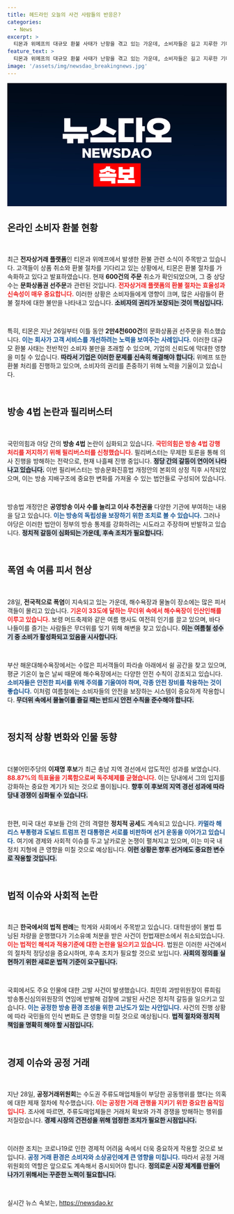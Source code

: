 ```yaml
---
title: 헤드라인 오늘의 사건 사람들의 반응은?
categories:
  - News
excerpt: >
  티몬과 위메프의 대규모 환불 사태가 난항을 겪고 있는 가운데, 소비자들은 길고 지루한 기다림 속에서도 급히 진행되는 환불 절차에 희망을 걸고 있다. 과연 이 사태가 어떻게 마무리될지 귀추가 주목된다!
feature_text: >
  티몬과 위메프의 대규모 환불 사태가 난항을 겪고 있는 가운데, 소비자들은 길고 지루한 기다림 속에서도 급히 진행되는 환불 절차에 희망을 걸고 있다. 과연 이 사태가 어떻게 마무리될지 귀추가 주목된다!
image: '/assets/img/newsdao_breakingnews.jpg'
---
```


<p><img src="/assets/img/newsdao_breakingnews.jpg" alt="pcversion 속보" /></p>

<h2 data-ke-size="size26">온라인 소비자 환불 현황</h2>

<p data-ke-size="size16">&nbsp;</p>

<p>최근 <strong>전자상거래 플랫폼</strong>인 티몬과 위메프에서 발생한 환불 관련 소식이 주목받고 있습니다. 고객들이 상품 취소와 환불 절차를 기다리고 있는 상황에서, 티몬은 환불 절차를 가속화하고 있다고 발표하였습니다. 현재 <strong>600건의 주문</strong> 취소가 확인되었으며, 그 중 상당수는 <strong>문화상품권 선주문</strong>과 관련된 것입니다. <b><span style="color: #ee2323;">전자상거래 플랫폼의 환불 절차는 효율성과 신속성이 매우 중요합니다.</span></b> 이러한 상황은 소비자들에게 영향이 크며, 많은 사람들이 환불 절차에 대한 불만을 나타내고 있습니다. <b><span style="background-color: #21538527;">소비자의 권리가 보장되는 것이 핵심입니다.</span></b></p>

<p data-ke-size="size16">&nbsp;</p>

<p>특히, 티몬은 지난 26일부터 이틀 동안 <strong>2만4천600건</strong>의 문화상품권 선주문을 취소했습니다. <b><span style="color: #1a5490;">이는 회사가 고객 서비스를 개선하려는 노력을 보여주는 사례입니다.</span></b> 이러한 대규모 환불 사태는 전반적인 소비자 불만을 초래할 수 있으며, 기업의 신뢰도에 막대한 영향을 미칠 수 있습니다. <b><span style="background-color: #21538527;">따라서 기업은 이러한 문제를 신속히 해결해야 합니다.</span></b> 위메프 또한 환불 처리를 진행하고 있으며, 소비자의 권리를 존중하기 위해 노력을 기울이고 있습니다.</p>

<p data-ke-size="size16">&nbsp;</p>

<h2 data-ke-size="size26">방송 4법 논란과 필리버스터</h2>

<p data-ke-size="size16">&nbsp;</p>

<p>국민의힘과 야당 간의 <strong>방송 4법</strong> 논란이 심화되고 있습니다. <b><span style="color: #ee2323;">국민의힘은 방송 4법 강행 처리를 저지하기 위해 필리버스터를 신청했습니다.</span></b> 필리버스터는 무제한 토론을 통해 의사 진행을 방해하는 전략으로, 현재 나흘째 진행 중입니다. <b><span style="background-color: #21538527;">정당 간의 갈등이 연이어 나타나고 있습니다.</span></b> 이번 필리버스터는 방송문화진흥법 개정안의 본회의 상정 직후 시작되었으며, 이는 방송 지배구조에 중요한 변화를 가져올 수 있는 법안들로 구성되어 있습니다.</p>

<p data-ke-size="size16">&nbsp;</p>

<p>방송법 개정안은 <strong>공영방송 이사 수를 늘리고 이사 추천권을</strong> 다양한 기관에 부여하는 내용을 담고 있습니다. <b><span style="color: #1a5490;">이는 방송의 독립성을 보장하기 위한 조치로 볼 수 있습니다.</span></b> 그러나 야당은 이러한 법안이 정부의 방송 통제를 강화하려는 시도라고 주장하며 반발하고 있습니다. <b><span style="background-color: #21538527;">정치적 갈등이 심화되는 가운데, 후속 조치가 필요합니다.</span></b></p>

<p data-ke-size="size16">&nbsp;</p>

<h2 data-ke-size="size26">폭염 속 여름 피서 현상</h2>

<p data-ke-size="size16">&nbsp;</p>

<p>28일, <strong>전국적으로 폭염</strong>이 지속되고 있는 가운데, 해수욕장과 물놀이 장소에는 많은 피서객들이 몰리고 있습니다. <b><span style="color: #ee2323;">기온이 33도에 달하는 무더위 속에서 해수욕장이 인산인해를 이루고 있습니다.</span></b> 보령 머드축제와 같은 여름 행사도 여전히 인기를 끌고 있으며, 바다 나들이를 즐기는 사람들은 무더위를 잊기 위해 해변을 찾고 있습니다. <b><span style="background-color: #21538527;">이는 여름철 성수기 중 소비가 활성화되고 있음을 시사합니다.</span></b></p>

<p data-ke-size="size16">&nbsp;</p>

<p>부산 해운대해수욕장에서는 수많은 피서객들이 파라솔 아래에서 쉴 공간을 찾고 있으며, 평균 기온이 높은 날씨 때문에 해수욕장에서는 다양한 안전 수칙이 강조되고 있습니다. <b><span style="color: #1a5490;">소비자들은 안전한 피서를 위해 주의를 기울여야 하며, 각종 안전 장비를 착용하는 것이 좋습니다.</span></b> 이처럼 여름철에는 소비자들의 안전을 보장하는 시스템이 중요하게 작용합니다. <b><span style="background-color: #21538527;">무더위 속에서 물놀이를 즐길 때는 반드시 안전 수칙을 준수해야 합니다.</span></b></p>

<p data-ke-size="size16">&nbsp;</p>

<h2 data-ke-size="size26">정치적 상황 변화와 인물 동향</h2>

<p data-ke-size="size16">&nbsp;</p>

<p>더불어민주당의 <strong>이재명 후보</strong>가 최근 충남 지역 경선에서 압도적인 성과를 보였습니다. <b><span style="color: #ee2323;">88.87%의 득표율을 기록함으로써 독주체제를 굳혔습니다.</span></b> 이는 당내에서 그의 입지를 강화하는 중요한 계기가 되는 것으로 풀이됩니다. <b><span style="background-color: #21538527;">향후 이 후보의 지역 경선 성과에 따라 당내 경쟁이 심화될 수 있습니다.</span></b></p>

<p data-ke-size="size16">&nbsp;</p>

<p>한편, 미국 대선 후보들 간의 간의 격렬한 <strong>정치적 공세</strong>도 계속되고 있습니다. <b><span style="color: #1a5490;">카멀라 해리스 부통령과 도널드 트럼프 전 대통령은 서로를 비판하며 선거 운동을 이어가고 있습니다.</span></b> 여기에 경제와 사회적 이슈를 두고 날카로운 논쟁이 펼쳐지고 있으며, 이는 미국 내 정치 지형에 큰 영향을 미칠 것으로 예상됩니다. <b><span style="background-color: #21538527;">이런 상황은 향후 선거에도 중요한 변수로 작용할 것입니다.</span></b></p>

<p data-ke-size="size16">&nbsp;</p>

<h2 data-ke-size="size26">법적 이슈와 사회적 논란</h2>

<p data-ke-size="size16">&nbsp;</p>

<p>최근 <strong>한국에서의 법적 판례</strong>는 학계와 사회에서 주목받고 있습니다. 대학원생이 불법 튜닝된 차량을 운행했다가 기소유예 처분을 받은 사건이 헌법재판소에서 취소되었습니다. <b><span style="color: #ee2323;">이는 법적인 해석과 적용기준에 대한 논란을 일으키고 있습니다.</span></b> 법원은 이러한 사건에서의 절차적 정당성을 중요시하며, 후속 조치가 필요할 것으로 보입니다. <b><span style="background-color: #21538527;">사회의 정의를 실현하기 위한 새로운 법적 기준이 요구됩니다.</span></b></p>

<p data-ke-size="size16">&nbsp;</p>

<p>국회에서도 주요 인물에 대한 고발 사건이 발생했습니다. 최민희 과방위원장이 류희림 방송통신심의위원장의 연임에 반발해 검찰에 고발된 사건은 정치적 갈등을 일으키고 있습니다. <b><span style="color: #1a5490;">이는 공정한 방송 환경 조성을 위한 고난도가 있는 사안입니다.</span></b> 사건의 진행 상황에 따라 국민들의 인식 변화도 큰 영향을 미칠 것으로 예상됩니다. <b><span style="background-color: #21538527;">법적 절차와 정치적 책임을 명확히 해야 할 시점입니다.</span></b></p>

<p data-ke-size="size16">&nbsp;</p>

<h2 data-ke-size="size26">경제 이슈와 공정 거래</h2>

<p data-ke-size="size16">&nbsp;</p>

<p>지난 28일, <strong>공정거래위원회</strong>는 수도권 주류도매업체들이 부당한 공동행위를 했다는 의혹에 대한 제재 절차에 착수했습니다. <b><span style="color: #ee2323;">이는 공정한 거래 관행을 지키기 위한 중요한 움직임입니다.</span></b> 조사에 따르면, 주류도매업체들은 거래처 확보와 가격 경쟁을 방해하는 행위를 저질렀습니다. <b><span style="background-color: #21538527;">경제 시장의 건전성을 위해 엄정한 조치가 필요한 시점입니다.</span></b></p>

<p data-ke-size="size16">&nbsp;</p>

<p>이러한 조치는 코로나19로 인한 경제적 어려움 속에서 더욱 중요하게 작용할 것으로 보입니다. <b><span style="color: #1a5490;">공정 거래 환경은 소비자와 소상공인에게 큰 영향을 미칩니다.</span></b> 따라서 공정 거래위원회의 역할은 앞으로도 계속해서 중시되어야 합니다. <b><span style="background-color: #21538527;">정의로운 시장 체계를 만들어 나가기 위해서는 꾸준한 노력이 필요합니다.</span></b></p>

<p data-ke-size="size16">&nbsp;</p>
실시간 뉴스 속보는, <a href="https://newsdao.kr" rel="dofollow">https://newsdao.kr</a>


